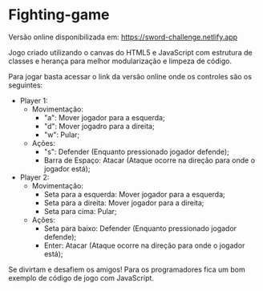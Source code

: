 ﻿# Fighting-game

Versão online disponibilizada em: https://sword-challenge.netlify.app

Jogo criado utilizando o canvas do HTML5 e JavaScript com estrutura de classes e herança para melhor modularização
e limpeza de código.

Para jogar basta acessar o link da versão online onde os controles são os seguintes:
  - Player 1:
      * Movimentação:
        * "a": Mover jogador para a esquerda;
        * "d": Mover jogadro para a direita;
        * "w": Pular;
      * Ações:
        * "s": Defender (Enquanto pressionado jogador defende);
        * Barra de Espaço: Atacar (Ataque ocorre na direção para onde o jogador está);
  - Player 2:
      * Movimentação:
        * Seta para a esquerda: Mover jogador para a esquerda;
        * Seta para a direita: Mover jogador para a direita;
        * Seta para cima: Pular; 
      * Ações:
        * Seta para baixo: Defender (Enquanto pressionado jogador defende);
        * Enter: Atacar (Ataque ocorre na direção para onde o jogador está);

Se divirtam e desafiem os amigos!
Para os programadores fica um bom exemplo de código de jogo com JavaScript.
